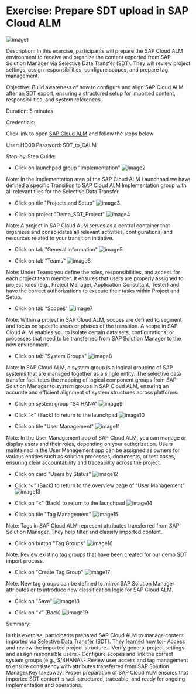 # Exercise: Prepare SDT upload in SAP Cloud ALM

![image1](Images/image1.png)

Description: In this exercise, participants will prepare the SAP Cloud ALM environment to receive and organize the content exported from SAP Solution Manager via Selective Data Transfer (SDT). They will review project settings, assign responsibilities, configure scopes, and prepare tag management.

Objective: Build awareness of how to configure and align SAP Cloud ALM after an SDT export, ensuring a structured setup for imported content, responsibilities, and system references.

Duration: 5 minutes

Credentials:

Click link to open [SAP Cloud ALM](https://calm-test-eu10-004-relctestbeta-customer-11.test.eu10.alm.cloud.sap/launchpad#Launchpad-openFLPPage?pageId=BuildPage&spaceId=BuildSpace) and follow the steps below:

User: HO00
Password: SDT_to_CALM

Step-by-Step Guide:

- Click on launchpad group "Implementation"
![image2](Images/image2.png)

Note: In the Implementation area of the SAP Cloud ALM Launchpad we have defined a specific Transition to SAP Cloud ALM Implementation group with all relevant tiles for the Selective Data Transfer.

- Click on tile "Projects and Setup"
![image3](Images/image3.png)

- Click on project "Demo\_SDT\_Project"
![image4](Images/image4.png)

Note: A project in SAP Cloud ALM serves as a central container that organizes and consolidates all relevant activities, configurations, and resources related to your transition initiative.

- Click on tab "General Information"
![image5](Images/image5.png)

- Click on tab “Teams”
![image6](Images/image6.png)

Note: Under Teams you define the roles, responsibilities, and access for each project team member. It ensures that users are properly assigned to project roles (e.g., Project Manager, Application Consultant, Tester) and have the correct authorizations to execute their tasks within Project and Setup.

- Click on tab "Scopes"
![image7](Images/image7.png)

Note: Within a project in SAP Cloud ALM, scopes are defined to segment and focus on specific areas or phases of the transition. A scope in SAP Cloud ALM enables you to isolate certain data sets, configurations, or processes that need to be transferred from SAP Solution Manager to the new environment.

- Click on tab "System Groups"
![image8](Images/image8.png)

Note: In SAP Cloud ALM, a system group is a logical grouping of SAP systems that are managed together as a single entity. The selective data transfer facilitates the mapping of logical component groups from SAP Solution Manager to system groups in SAP Cloud ALM, ensuring an accurate and efficient alignment of system structures across platforms.

- Click on system group "S4 HANA"
![image9](Images/image9.png)

- Click “<” (Back) to return to the launchpad
![image10](Images/image10.png)

- Click on tile "User Management"
![image11](Images/image11.png)

Note: In the User Management app of SAP Cloud ALM, you can manage or display users and their roles, depending on your authorization. Users maintained in the User Management app can be assigned as owners for various entities such as solution processes, documents, or test cases, ensuring clear accountability and traceability across the project.

- Click on card "Users by Status"
![image12](Images/image12.png)

- Click “<” (Back) to return to the overview page of “User Management”
![image13](Images/image13.png)

- Click on “<” (Back) to return to the launchpad
![image14](Images/image14.png)

- Click on tile "Tag Management"
![image15](Images/image15.png)

Note: Tags in SAP Cloud ALM represent attributes transferred from SAP Solution Manager. They help filter and classify imported content.

- Click on button "Tag Groups"
![image16](Images/image16.png)

Note: Review existing tag groups that have been created for our demo SDT import process.

- Click on "Create Tag Group"
![image17](Images/image17.png)

Note: New tag groups can be defined to mirror SAP Solution Manager attributes or to introduce new classification logic for SAP Cloud ALM.

- Click on "Save"
![image18](Images/image18.png)

- Click on “<” (Back)
![image19](Images/image19.png)

Summary:

In this exercise, participants prepared SAP Cloud ALM to manage content imported via Selective Data Transfer (SDT). They learned how to:- Access and review the imported project structure.- Verify general project settings and assign responsible users.- Configure scopes and link the correct system groups (e.g., S/4HANA).- Review user access and tag management to ensure consistency with attributes transferred from SAP Solution Manager.Key takeaway: Proper preparation of SAP Cloud ALM ensures that imported SDT content is well-structured, traceable, and ready for ongoing implementation and operations.
